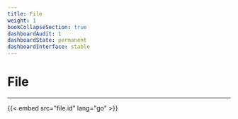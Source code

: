 ```yaml
---
title: File
weight: 1
bookCollapseSection: true
dashboardAudit: 1
dashboardState: permanent
dashboardInterface: stable
---
```


# File
---
 
{{< embed src="file.id" lang="go" >}}
